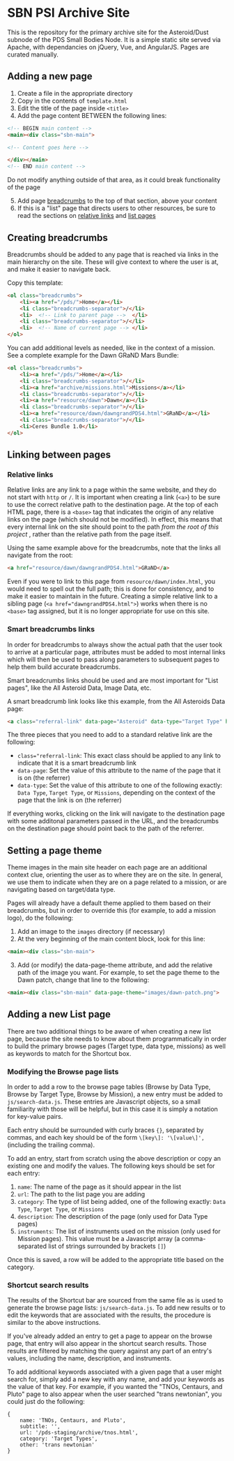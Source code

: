 # SBN PSI Archive Site

This is the repository for the primary archive site for the Asteroid/Dust subnode of the PDS Small Bodies Node. It is a simple static site served via Apache, with dependancies on jQuery, Vue, and AngularJS. Pages are curated manually.

## Adding a new page

1. Create a file in the appropriate directory
2. Copy in the contents of `template.html`
3. Edit the title of the page inside `<title>`
4. Add the page content BETWEEN the following lines:
```HTML
<!-- BEGIN main content -->
<main><div class="sbn-main">

<!-- Content goes here -->

</div></main>
<!-- END main content -->
```
Do not modify anything outside of that area, as it could break functionality of the page 

5. Add page [breadcrumbs](#breadcrumbs) to the top of that section, above your content
6. If this is a "list" page that directs users to other resources, be sure to read the sections on [relative links](#linking) and [list pages](#lists)

## <a name="breadcrumbs"></a> Creating breadcrumbs

Breadcrumbs should be added to any page that is reached via links in the main hierarchy on the site. These will give context to where the user is at, and make it easier to navigate back.

Copy this template:
```HTML
<ol class="breadcrumbs">
    <li><a href="/pds/">Home</a></li>
    <li class="breadcrumbs-separator">/</li>
    <li>  <!-- Link to parent page -->  </li>
    <li class="breadcrumbs-separator">/</li>
    <li>  <!-- Name of current page --> </li>
</ol> 
```

You can add additional levels as needed, like in the context of a mission. See a complete example for the Dawn GRaND Mars Bundle:
```HTML
<ol class="breadcrumbs">
    <li><a href="/pds/">Home</a></li>
    <li class="breadcrumbs-separator">/</li>
    <li><a href="archive/missions.html">Missions</a></li>
    <li class="breadcrumbs-separator">/</li>
    <li><a href="resource/dawn">Dawn</a></li>
    <li class="breadcrumbs-separator">/</li>
    <li><a href="resource/dawn/dawngrandPDS4.html">GRaND</a></li>
    <li class="breadcrumbs-separator">/</li>
    <li>Ceres Bundle 1.0</li>
</ol>
```

## <a name="linking"></a> Linking between pages

### Relative links
Relative links are any link to a page within the same website, and they do not start with `http` or `/`. It is important when creating a link (`<a>`) to be sure to use the correct relative path to the destination page. At the top of each HTML page, there is a `<base>` tag that indicates the origin of any relative links on the page (which should not be modified). In effect, this means that every internal link on the site should point to the path <em> from the root of this project </em>, rather than the relative path from the page itself.

Using the same example above for the breadcrumbs, note that the links all navigate from the root:
```HTML
<a href="resource/dawn/dawngrandPDS4.html">GRaND</a>
```
Even if you were to link to this page from `resource/dawn/index.html`, you would need to spell out the full path; this is done for consistency, and to make it easier to maintain in the future. Creating a simple relative link  to a sibling page (`<a href="dawngrandPDS4.html">`) works when there is no `<base>` tag assigned, but it is no longer appropriate for use on this site.

### Smart breadcrumbs links
In order for breadcrumbs to always show the actual path that the user took to arrive at a particular page, attributes must be added to most internal links which will then be used to pass along parameters to subsequent pages to help them build accurate breadcrumbs.

Smart breadcrumbs links should be used and are most important for "List pages", like the All Asteroid Data, Image Data, etc.

A smart breadcrumb link looks like this example, from the All Asteroids Data page:
```HTML
<a class="referral-link" data-page="Asteroid" data-type="Target Type" href="resource/orex/ola.html">OSIRIS-REx OLA</a>
```

The three pieces that you need to add to a standard relative link are the following:
- `class="referral-link`: This exact class should be applied to any link to indicate that it is a smart breadcrumb link
- `data-page`: Set the value of this attribute to the name of the page that it is on (the referrer)
- `data-type`: Set the value of this attribute to one of the following exactly: `Data Type`, `Target Type`, or `Missions`, depending on the context of the page that the link is on (the referrer)

If everything works, clicking on the link will navigate to the destination page with some additonal parameters passed in the URL, and the breadcrumbs on the destination page should point back to the path of the referrer.

## Setting a page theme
Theme images in the main site header on each page are an additional context clue, orienting the user as to where they are on the site. In general, we use them to indicate when they are on a page related to a mission, or are navigating based on target/data type.

Pages will already have a default theme applied to them based on their breadcrumbs, but in order to override this (for example, to add a mission logo), do the following:
1. Add an image to the `images` directory (if necessary)
2. At the very beginning of the main content block, look for this line:
```HTML
<main><div class="sbn-main">
```
3. Add (or modify) the data-page-theme attribute, and add the relative path of the image you want. For example, to set the page theme to the Dawn patch, change that line to the following:
```HTML
<main><div class="sbn-main" data-page-theme="images/dawn-patch.png">
```

## <a name="lists"></a> Adding a new List page
There are two additional things to be aware of when creating a new list page, because the site needs to know about them programmatically in order to build the primary browse pages (Target type, data type, missions) as well as keywords to match for the Shortcut box.

### Modifying the Browse page lists

In order to add a row to the browse page tables (Browse by Data Type, Browse by Target Type, Browse by Mission), a new entry must be added to `js/search-data.js`. These entries are Javascript objects, so a small familiarity with those will be helpful, but in this case it is simply a notation for key-value pairs.

Each entry should be surrounded with curly braces `{}`, separated by commas, and each key should be of the form `\[key\]: '\[value\]',` (including the trailing comma).

To add an entry, start from scratch using the above description or copy an existing one and modify the values. The following keys should be set for each entry:
1. `name`: The name of the page as it should appear in the list
1. `url`: The path to the list page you are adding
1. `category`: The type of list being added, one of the following exactly: `Data Type`, `Target Type`, or `Missions`
1. `description`: The description of the page (only used for Data Type pages)
1. `instruments`: The list of instruments used on the mission (only used for Mission pages). This value must be a Javascript array (a comma-separated list of strings surrounded by brackets `[]`)

Once this is saved, a row will be added to the appropriate title based on the category.

### Shortcut search results

The results of the Shortcut bar are sourced from the same file as is used to generate the browse page lists: `js/search-data.js`. To add new results or to edit the keywords that are associated with the results, the procedure is similar to the above instructions.

If you've already added an entry to get a page to appear on the browse page, that entry will also appear in the shortcut search results. Those results are filtered by matching the query against any part of an entry's values, including the name, description, and instruments. 

To add additional keywords associated with a given page that a user might search for, simply add a new key with any name, and add your keywords as the value of that key. For example, if you wanted the "TNOs, Centaurs, and Pluto" page to also appear when the user searched "trans newtonian", you could just do the following:
```JS
{
    name: 'TNOs, Centaurs, and Pluto',
    subtitle: '',
    url: '/pds-staging/archive/tnos.html',
    category: 'Target Types',
    other: 'trans newtonian'
}
```



